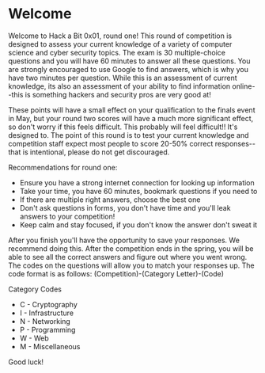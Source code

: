 # Welcome
Welcome to Hack a Bit 0x01, round one! This round of competition is designed to assess your current knowledge of a variety of computer science and cyber security topics. The exam is 30 multiple-choice questions and you will have 60 minutes to answer all these questions. You are strongly encouraged to use Google to find answers, which is why you have two minutes per question. While this is an assessment of current knowledge, its also an assessment of your ability to find information online--this is something hackers and security pros are very good at!

These points will have a small effect on your qualification to the finals event in May, but your round two scores will have a much more significant effect, so don't worry if this feels difficult. This probably will feel difficult!! It's designed to. The point of this round is to test your current knowledge and competition staff expect most people to score 20-50% correct responses--that is intentional, please do not get discouraged.

Recommendations for round one:
- Ensure you have a strong internet connection for looking up information
- Take your time, you have 60 minutes, bookmark questions if you need to
- If there are multiple right answers, choose the best one
- Don't ask questions in forms, you don't have time and you'll leak answers to your competition!
- Keep calm and stay focused, if you don't know the answer don't sweat it

After you finish you'll have the opportunity to save your responses. We recommend doing this. After the competition ends in the spring, you will be able to see all the correct answers and figure out where you went wrong. The codes on the questions will allow you to match your responses up. The code format is as follows: (Competition)-(Category Letter)-(Code)

Category Codes
- C - Cryptography
- I - Infrastructure
- N - Networking
- P - Programming
- W - Web
- M - Miscellaneous

Good luck!